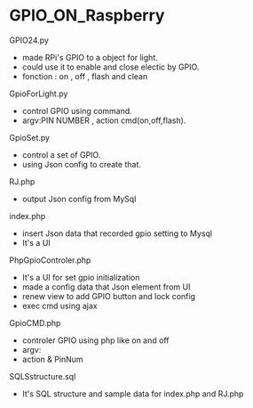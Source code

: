# GPIO_ON_Raspberry
GPIO24.py	            
 - made RPi's GPIO to a object for light.
 - could use it to enable and close electic by GPIO.
 - fonction : on , off , flash and clean

GpioForLight.py	
 - control GPIO using command.
 - argv:PIN NUMBER , action cmd(on,off,flash).

GpioSet.py	
 - control a set of GPIO.
 - using Json config to create that. 

RJ.php	
 - output Json config from MySql

index.php
 - insert Json data that recorded gpio setting to Mysql
 - It's a UI 

PhpGpioControler.php
 - It's a UI for set gpio initialization
 - made a config data that Json element from UI
 - renew view to add GPIO button and lock config
 - exec cmd using ajax 
 
GpioCMD.php
 - controler GPIO using php like on and off
 - argv:
 - action & PinNum
 
SQLSstructure.sql
 - It's SQL structure and sample data for index.php and RJ.php
